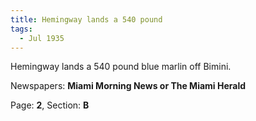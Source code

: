 ```yaml
---  
title: Hemingway lands a 540 pound  
tags:  
  - Jul 1935  
---  
```

  
Hemingway lands a 540 pound blue marlin off Bimini.  
  
Newspapers: **Miami Morning News or The Miami Herald**  
  
Page: **2**, Section: **B** 
